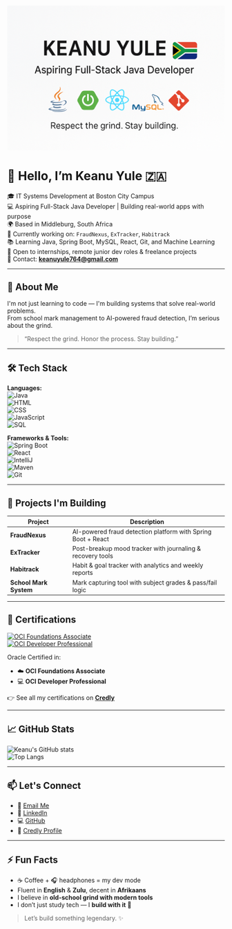 <p align="center">
  <img src="https://github.com/keanuyulexar/keanuyulexar/blob/main/yule.png" alt="Keanu Yule Banner" />
</p>

# 👋 Hello, I’m Keanu Yule 🇿🇦

🎓  IT Systems Development at Boston City Campus  
💻 Aspiring Full-Stack Java Developer | Building real-world apps with purpose  
🌍 Based in Middleburg, South Africa  
🔭 Currently working on: `FraudNexus`, `ExTracker`, `Habitrack`  
📚 Learning Java, Spring Boot, MySQL, React, Git, and Machine Learning  
🚀 Open to internships, remote junior dev roles & freelance projects  
📨 Contact: **keanuyule764@gmail.com**

---

## 🧠 About Me  

I'm not just learning to code — I'm building systems that solve real-world problems.  
From school mark management to AI-powered fraud detection, I’m serious about the grind.  

> “Respect the grind. Honor the process. Stay building.”  

---

## 🛠 Tech Stack  

**Languages:**  
![Java](https://img.shields.io/badge/Java-ED8B00?style=flat&logo=java&logoColor=white)  
![HTML](https://img.shields.io/badge/HTML5-E34F26?style=flat&logo=html5&logoColor=white)  
![CSS](https://img.shields.io/badge/CSS3-1572B6?style=flat&logo=css3&logoColor=white)  
![JavaScript](https://img.shields.io/badge/JavaScript-F7DF1E?style=flat&logo=javascript&logoColor=black)  
![SQL](https://img.shields.io/badge/MySQL-005C84?style=flat&logo=mysql&logoColor=white)  

**Frameworks & Tools:**  
![Spring Boot](https://img.shields.io/badge/Spring_Boot-6DB33F?style=flat&logo=spring-boot&logoColor=white)  
![React](https://img.shields.io/badge/React-20232A?style=flat&logo=react&logoColor=61DAFB)  
![IntelliJ](https://img.shields.io/badge/IntelliJ_IDEA-000000?style=flat&logo=intellij-idea&logoColor=white)  
![Maven](https://img.shields.io/badge/Maven-C71A36?style=flat&logo=apache-maven&logoColor=white)  
![Git](https://img.shields.io/badge/Git-F05032?style=flat&logo=git&logoColor=white)  

---

## 🧪 Projects I'm Building  

| Project        | Description |
|----------------|-------------|
| **FraudNexus** | AI-powered fraud detection platform with Spring Boot + React |
| **ExTracker**  | Post-breakup mood tracker with journaling & recovery tools |
| **Habitrack**  | Habit & goal tracker with analytics and weekly reports |
| **School Mark System** | Mark capturing tool with subject grades & pass/fail logic |

---

## 🏅 Certifications  

[![OCI Foundations Associate](https://images.credly.com/size/340x340/images/fb50162b-5929-4b8b-91bd-efbcd1910584/image.png)](https://www.credly.com/badges/2292457e-f448-4eb6-adbf-237e0649b330/public_url)  
[![OCI Developer Professional](https://images.credly.com/size/340x340/images/cd2803f7-3f80-4e5e-957f-9c814f99b703/image.png)](https://www.credly.com/badges/99abe30e-27b5-45a1-a937-82e420de1d8a/public_url)  

Oracle Certified in:  
- ☁️ **OCI Foundations Associate**  
- 💻 **OCI Developer Professional**  

👉 See all my certifications on **[Credly](https://www.credly.com/users/keanu-yule)**  

---

## 📈 GitHub Stats  

![Keanu's GitHub stats](https://github-readme-stats.vercel.app/api?username=keanuyulexar&show_icons=true&theme=react&hide_border=true)  
![Top Langs](https://github-readme-stats.vercel.app/api/top-langs/?username=keanuyulexar&layout=compact&theme=react&hide_border=true)  

---

## 📫 Let's Connect  

- 📧 [Email Me](mailto:keanuyule764@gmail.com)  
- 💼 [LinkedIn](https://linkedin.com/in/keanu-yule-5b3885354)  
- 💻 [GitHub](https://github.com/keanuyulexar)  
- 🏅 [Credly Profile](https://www.credly.com/users/keanu-yule)  

---

## ⚡ Fun Facts  

- ☕ Coffee + 🎧 headphones = my dev mode  
- Fluent in **English** & **Zulu**, decent in **Afrikaans**  
- I believe in **old-school grind with modern tools**  
- I don’t just study tech — I **build with it** 🔨  

> Let’s build something legendary. ✨  
